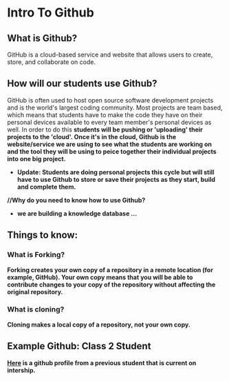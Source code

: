 # Intro To Github

## What is Github?

GitHub is a cloud-based service and website that allows users to create, store, and collaborate on code. 

## How will our students use Github?

GitHub is often used to host open source software development projects and is the world's largest coding community. Most projects are team based, which means that students have to make the code they have on their personal devices available to every team member's personal devices as well. In order to do this <b>students will be pushing or 'uploading' their projects to the 'cloud'. Once it's in the cloud, Github is the website/service we are using to see what the students are working on and the tool they will be using to peice together their individual projects into one big project.<b> 

- Update: Students are doing personal projects this cycle but will still have to use Github to store or save their projects as they start, build and complete them.


//Why do you need to know how to use Github? 
- we are building a knowledge database ...

## Things to know:

### What is Forking? 

Forking creates your own copy of a repository in a remote location (for example, GitHub). Your own copy means that you will be able to contribute changes to your copy of the repository without affecting the original repository. 

### What is cloning? 

Cloning makes a local copy of a repository, not your own copy.
  

## Example Github: Class 2 Student

[Here](https://github.com/elorablank) is a github profile from a previous student that is current on intership. 

